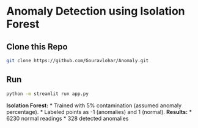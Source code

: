 # Anomaly Detection using Isolation Forest

## Clone this Repo
```bash
git clone https://github.com/Gouravlohar/Anomaly.git
```
## Run
```bash
python -m streamlit run app.py
```

**Isolation Forest:**
    * Trained with 5% contamination (assumed anomaly percentage).
    * Labeled points as -1 (anomalies) and 1 (normal).
**Results:**
    * 6230 normal readings
    * 328 detected anomalies
